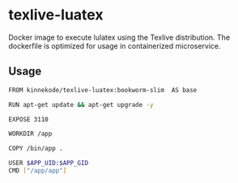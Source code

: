 # texlive-luatex
Docker image to execute lulatex using the Texlive distribution.
The dockerfile is optimized for usage in containerized microservice.

## Usage
```bash
FROM kinnekode/texlive-luatex:bookworm-slim  AS base

RUN apt-get update && apt-get upgrade -y

EXPOSE 3110

WORKDIR /app

COPY /bin/app .

USER $APP_UID:$APP_GID
CMD ["/app/app"]
```